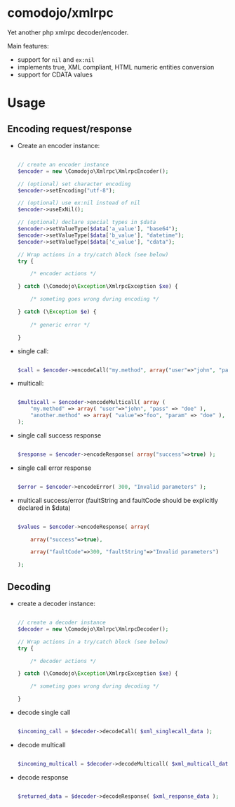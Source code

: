 # comodojo/xmlrpc

Yet another php xmlrpc decoder/encoder.

Main features:

- support for `nil` and `ex:nil`
- implements true, XML compliant, HTML numeric entities conversion
- support for CDATA values

# Usage

## Encoding request/response

-	Create an encoder instance:

	```php
	
	// create an encoder instance
	$encoder = new \Comodojo\Xmlrpc\XmlrpcEncoder();

	// (optional) set character encoding
	$encoder->setEncoding("utf-8");

	// (optional) use ex:nil instead of nil
	$encoder->useExNil();

	// (optional) declare special types in $data
	$encoder->setValueType($data['a_value'], "base64");
	$encoder->setValueType($data['b_value'], "datetime");
	$encoder->setValueType($data['c_value'], "cdata");
	
	// Wrap actions in a try/catch block (see below)
	try {

		/* encoder actions */

	} catch (\Comodojo\Exception\XmlrpcException $xe) {

		/* someting goes wrong during encoding */

	} catch (\Exception $e) {
		
		/* generic error */

	}

	```

-	single call:

	```php
	
	$call = $encoder->encodeCall("my.method", array("user"=>"john", "pass" => "doe")) ;

	```

-	multicall:

	```php
	
	$multicall = $encoder->encodeMulticall( array (
		"my.method" => array( "user"=>"john", "pass" => "doe" ),
		"another.method" => array( "value"=>"foo", "param" => "doe" ),
	);

	```

-	single call success response

	```php
	
	$response = $encoder->encodeResponse( array("success"=>true) );

	```

-	single call error response

	```php
	
	$error = $encoder->encodeError( 300, "Invalid parameters" );

	```

-	multicall success/error (faultString and faultCode should be explicitly declared in $data)

	```php
	
	$values = $encoder->encodeResponse( array(

		array("success"=>true),

		array("faultCode"=>300, "faultString"=>"Invalid parameters")

	);

	```

## Decoding 

-	create a decoder instance:

	```php
	
	// create a decoder instance
	$decoder = new \Comodojo\Xmlrpc\XmlrpcDecoder();
	
	// Wrap actions in a try/catch block (see below)
	try {

		/* decoder actions */

	} catch (\Comodojo\Exception\XmlrpcException $xe) {

		/* someting goes wrong during decoding */

	}

	```

-	decode single call

	```php
	
	$incoming_call = $decoder->decodeCall( $xml_singlecall_data );

	```

-	decode multicall

	```php
	
	$incoming_multicall = $decoder->decodeMulticall( $xml_multicall_data );

	```

-	decode response
	
	```php
	
	$returned_data = $decoder->decodeResponse( $xml_response_data );

	```
